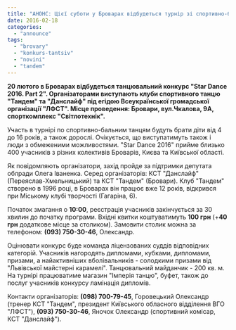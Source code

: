 ```yaml
---
title: "АНОНС: Цієї суботи у Броварах відбудеться турнір зі спортивно-бальних танців \"Star Dance\""
date: 2016-02-18
categories: 
  - "announce"
tags: 
  - "brovary"
  - "konkurs-tantsiv"
  - "novini"
  - "tandem"
---
```


**20 лютого в Броварах відбудеться танцювальний конкурс "Star Dance 2016. Part 2". Організаторами виступають клуби спортивного танцю "Тандем" та "Данслайф" під егідою Всеукраїнської громадської організації "ЛФСТ". Місце проведення: Бровари, вул.Чкалова, 9А, спорткомплекс "Світлотехнік".**

Участь в турнірі по спортивно-бальним танцям будуть брати діти від 4 до 16 років, а також дорослі. Очікується, що виступатимуть також і люди з обмеженими можливостями. "Star Dance 2016" прийме близько 400 учасників з різних колективів Броварів, Києва та Київської області.

Як повідомляють організатори, захід пройде за підтримки депутата облради Олега Іваненка. Серед організаторів: КСТ "Данслайф" (Переяслав-Хмельницький) та КСТ "Тандем" (Бровари). Клуб "Тандем" створено в 1996 році, в Броварах він працює вже 12 років, відкрився при Міському клубі творчості (Гагаріна, 6).

Початок змагання о **10:00**, реєстрація учасників закінчується за 30 хвилин до початку програми. Вхідні квитки коштуватимуть **100 грн** (+**40 грн** додаткове місце за столиком). Замовити столик можна за телефоном: **(093) 750-30-46**, Олександр.

Оцінювати конкурс буде команда ліцензованих суддів відповідних категорій. Учасників нагородять дипломами, кубками, дипломами, призами, а найактивніших вболівальників - солодкими призами від "Львівської майстерні карамелі". Танцювальний майданчик - 200 кв. м. На турнірі працюватиме магазин "Імперія танцю", буфет, також до послуг учасників конкурсу ламінація дипломів.

Контакти організаторів: **(098) 700-79-45**, Горовецький Олександр (тренер КСТ "Тандем", президент Київського обласного відділення ВГО "ЛФСТ"), **(093) 750-30-46**, Яночок Олександр (спортивний комісар, КСТ "Данслайф").
